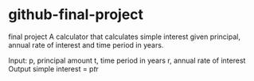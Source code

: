 # github-final-project
final project
A calculator that calculates simple interest given principal, annual rate of interest and time period in years.

Input: 
   p, principal amount
   t, time period in years
   r, annual rate of interest
Output
   simple interest = p*t*r
